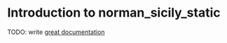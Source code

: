 # Introduction to norman_sicily_static

TODO: write [great documentation](http://jacobian.org/writing/what-to-write/)
